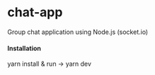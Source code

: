 # chat-app
Group chat application using Node.js (socket.io)

#### Installation
yarn install & run -> yarn dev
